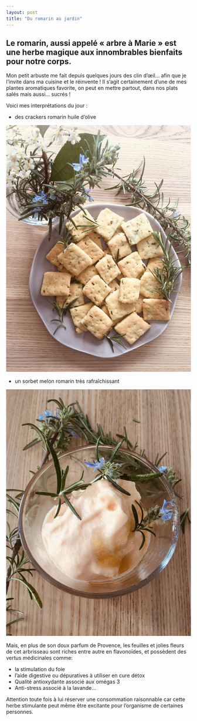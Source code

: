 ```yaml
---
layout: post
title: "Du romarin au jardin"
---
```


## Le romarin, aussi appelé « arbre à Marie » est une herbe magique aux innombrables bienfaits pour notre corps.

Mon petit arbuste me fait depuis quelques jours des clin d’œil... afin que je l’invite dans ma cuisine et le réinvente ! Il s’agit certainement d’une de mes plantes aromatiques favorite, on peut en mettre partout, dans nos plats salés mais aussi... sucrés !

Voici mes interprétations du jour : 

- des crackers romarin huile d’olive

![Romarin](/photos/romarin.jpeg)

- un sorbet melon romarin très rafraîchissant 

![Melon](/photos/melon.jpeg)

Mais, en plus de son doux parfum de Provence, les feuilles et jolies fleurs de cet arbrisseau sont riches entre autre en flavonoïdes, et possèdent des vertus médicinales comme:

- la stimulation du foie
- l’aide digestive ou dépuratives à utiliser en cure détox
- Qualité antioxydante associé aux omégas 3
- Anti-stress associé à la lavande...

Attention toute fois à lui réserver une consommation raisonnable car cette herbe stimulante peut même être excitante pour l’organisme de certaines personnes.
